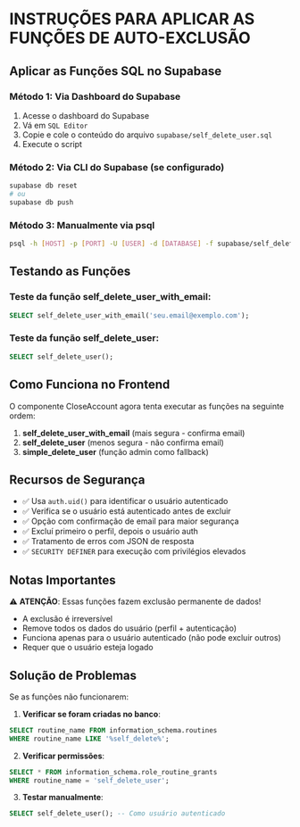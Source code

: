 # INSTRUÇÕES PARA APLICAR AS FUNÇÕES DE AUTO-EXCLUSÃO

## Aplicar as Funções SQL no Supabase

### Método 1: Via Dashboard do Supabase
1. Acesse o dashboard do Supabase
2. Vá em `SQL Editor`
3. Copie e cole o conteúdo do arquivo `supabase/self_delete_user.sql`
4. Execute o script

### Método 2: Via CLI do Supabase (se configurado)
```bash
supabase db reset
# ou
supabase db push
```

### Método 3: Manualmente via psql
```bash
psql -h [HOST] -p [PORT] -U [USER] -d [DATABASE] -f supabase/self_delete_user.sql
```

## Testando as Funções

### Teste da função self_delete_user_with_email:
```sql
SELECT self_delete_user_with_email('seu.email@exemplo.com');
```

### Teste da função self_delete_user:
```sql
SELECT self_delete_user();
```

## Como Funciona no Frontend

O componente CloseAccount agora tenta executar as funções na seguinte ordem:

1. **self_delete_user_with_email** (mais segura - confirma email)
2. **self_delete_user** (menos segura - não confirma email)
3. **simple_delete_user** (função admin como fallback)

## Recursos de Segurança

- ✅ Usa `auth.uid()` para identificar o usuário autenticado
- ✅ Verifica se o usuário está autenticado antes de excluir
- ✅ Opção com confirmação de email para maior segurança
- ✅ Excluí primeiro o perfil, depois o usuário auth
- ✅ Tratamento de erros com JSON de resposta
- ✅ `SECURITY DEFINER` para execução com privilégios elevados

## Notas Importantes

⚠️ **ATENÇÃO**: Essas funções fazem exclusão permanente de dados!

- A exclusão é irreversível
- Remove todos os dados do usuário (perfil + autenticação)
- Funciona apenas para o usuário autenticado (não pode excluir outros)
- Requer que o usuário esteja logado

## Solução de Problemas

Se as funções não funcionarem:

1. **Verificar se foram criadas no banco**:
```sql
SELECT routine_name FROM information_schema.routines 
WHERE routine_name LIKE '%self_delete%';
```

2. **Verificar permissões**:
```sql
SELECT * FROM information_schema.role_routine_grants 
WHERE routine_name = 'self_delete_user';
```

3. **Testar manualmente**:
```sql
SELECT self_delete_user(); -- Como usuário autenticado
```
